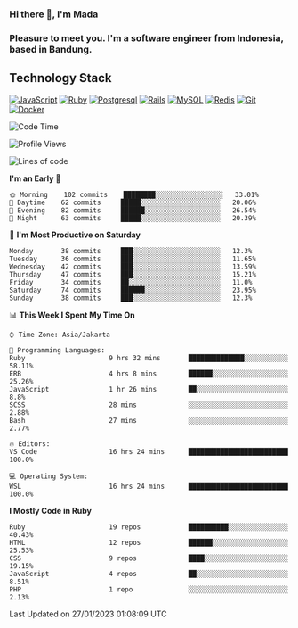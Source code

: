 ### Hi there 👋, I'm Mada
### Pleasure to meet you. I'm a software engineer from Indonesia, based in Bandung.

## Technology Stack

[![JavaScript](https://img.shields.io/badge/-JavaScript-%23F7DF1C?style=flat-square&logo=javascript&logoColor=000000&labelColor=%23F7DF1C&color=%23FFCE5A)](https://www.javascript.com/)
[![Ruby](https://img.shields.io/badge/Ruby-CC342D?style=flat-square&logo=ruby&logoColor=white)](https://www.ruby-lang.org/en/)
[![Postgresql](https://img.shields.io/badge/PostgreSQL-316192?style=flat-square&logo=postgresql&logoColor=ffffff)](https://www.postgresql.org/)
[![Rails](https://img.shields.io/badge/Ruby_on_Rails-CC0000?style=flat-square&logo=ruby-on-rails&logoColor=white)](https://rubyonrails.org/)
[![MySQL](https://img.shields.io/badge/-MySQL-4479A1?style=flat-square&logo=MySQL&logoColor=ffffff)](https://www.mysql.com/)
[![Redis](https://img.shields.io/badge/-Redis-DC382D?style=flat-square&logo=Redis&logoColor=ffffff)](https://redis.io/)
[![Git](https://img.shields.io/badge/-Git-%23F05032?style=flat-square&logo=git&logoColor=%23ffffff)](https://git-scm.com/)
[![Docker](https://img.shields.io/badge/-Docker-2496ED?style=flat-square&logo=docker&logoColor=ffffff)](https://www.docker.com/)
<!--
**madaarya/madaarya** is a ✨ _special_ ✨ repository because its `README.md` (this file) appears on your GitHub profile.

Here are some ideas to get you started:

- 🔭 I’m currently working on ...
- 🌱 I’m currently learning ...
- 👯 I’m looking to collaborate on ...
- 🤔 I’m looking for help with ...
- 💬 Ask me about ...
- 📫 How to reach me: ...
- 😄 Pronouns: ...
- ⚡ Fun fact: ...
-->
<!--START_SECTION:waka-->
![Code Time](http://img.shields.io/badge/Code%20Time-5%2C167%20hrs%2013%20mins-blue)

![Profile Views](http://img.shields.io/badge/Profile%20Views-0-blue)

![Lines of code](https://img.shields.io/badge/From%20Hello%20World%20I%27ve%20Written-863%20Thousand%20lines%20of%20code-blue)

**I'm an Early 🐤** 

```text
🌞 Morning    102 commits    ████████░░░░░░░░░░░░░░░░░   33.01% 
🌆 Daytime    62 commits     █████░░░░░░░░░░░░░░░░░░░░   20.06% 
🌃 Evening    82 commits     ██████░░░░░░░░░░░░░░░░░░░   26.54% 
🌙 Night      63 commits     █████░░░░░░░░░░░░░░░░░░░░   20.39%

```
📅 **I'm Most Productive on Saturday** 

```text
Monday       38 commits     ███░░░░░░░░░░░░░░░░░░░░░░   12.3% 
Tuesday      36 commits     ███░░░░░░░░░░░░░░░░░░░░░░   11.65% 
Wednesday    42 commits     ███░░░░░░░░░░░░░░░░░░░░░░   13.59% 
Thursday     47 commits     ███░░░░░░░░░░░░░░░░░░░░░░   15.21% 
Friday       34 commits     ██░░░░░░░░░░░░░░░░░░░░░░░   11.0% 
Saturday     74 commits     ██████░░░░░░░░░░░░░░░░░░░   23.95% 
Sunday       38 commits     ███░░░░░░░░░░░░░░░░░░░░░░   12.3%

```


📊 **This Week I Spent My Time On** 

```text
⌚︎ Time Zone: Asia/Jakarta

💬 Programming Languages: 
Ruby                     9 hrs 32 mins       ██████████████░░░░░░░░░░░   58.11% 
ERB                      4 hrs 8 mins        ██████░░░░░░░░░░░░░░░░░░░   25.26% 
JavaScript               1 hr 26 mins        ██░░░░░░░░░░░░░░░░░░░░░░░   8.8% 
SCSS                     28 mins             ░░░░░░░░░░░░░░░░░░░░░░░░░   2.88% 
Bash                     27 mins             ░░░░░░░░░░░░░░░░░░░░░░░░░   2.77%

🔥 Editors: 
VS Code                  16 hrs 24 mins      █████████████████████████   100.0%

💻 Operating System: 
WSL                      16 hrs 24 mins      █████████████████████████   100.0%

```

**I Mostly Code in Ruby** 

```text
Ruby                     19 repos            ██████████░░░░░░░░░░░░░░░   40.43% 
HTML                     12 repos            ██████░░░░░░░░░░░░░░░░░░░   25.53% 
CSS                      9 repos             ████░░░░░░░░░░░░░░░░░░░░░   19.15% 
JavaScript               4 repos             ██░░░░░░░░░░░░░░░░░░░░░░░   8.51% 
PHP                      1 repo              ░░░░░░░░░░░░░░░░░░░░░░░░░   2.13%

```



 Last Updated on 27/01/2023 01:08:09 UTC
<!--END_SECTION:waka-->
